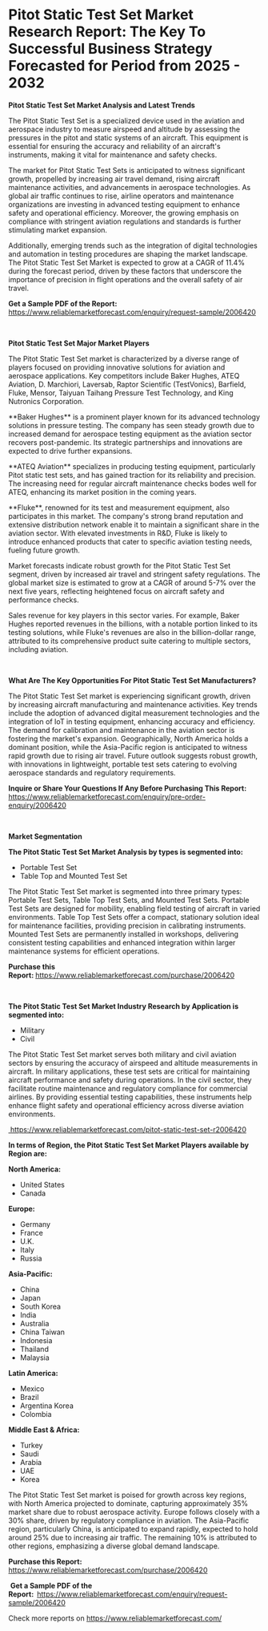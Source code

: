 <p><h1>Pitot Static Test Set Market Research Report: The Key To Successful Business Strategy Forecasted for Period from 2025 - 2032</h1></p><p><strong>Pitot Static Test Set Market Analysis and Latest Trends</strong></p>
<p><p>The Pitot Static Test Set is a specialized device used in the aviation and aerospace industry to measure airspeed and altitude by assessing the pressures in the pitot and static systems of an aircraft. This equipment is essential for ensuring the accuracy and reliability of an aircraft's instruments, making it vital for maintenance and safety checks.</p><p>The market for Pitot Static Test Sets is anticipated to witness significant growth, propelled by increasing air travel demand, rising aircraft maintenance activities, and advancements in aerospace technologies. As global air traffic continues to rise, airline operators and maintenance organizations are investing in advanced testing equipment to enhance safety and operational efficiency. Moreover, the growing emphasis on compliance with stringent aviation regulations and standards is further stimulating market expansion.</p><p>Additionally, emerging trends such as the integration of digital technologies and automation in testing procedures are shaping the market landscape. The Pitot Static Test Set Market is expected to grow at a CAGR of 11.4% during the forecast period, driven by these factors that underscore the importance of precision in flight operations and the overall safety of air travel.</p></p>
<p><strong>Get a Sample PDF of the Report:&nbsp;</strong> <a href="https://www.reliablemarketforecast.com/enquiry/request-sample/2006420?utm_campaign=3069&utm_medium=2&utm_source=Github&utm_content=ia&utm_term=10042025&utm_id=pitot-static-test-set">https://www.reliablemarketforecast.com/enquiry/request-sample/2006420</a></p>
<p>&nbsp;</p>
<p><strong>Pitot Static Test Set Major Market Players</strong></p>
<p><p>The Pitot Static Test Set market is characterized by a diverse range of players focused on providing innovative solutions for aviation and aerospace applications. Key competitors include Baker Hughes, ATEQ Aviation, D. Marchiori, Laversab, Raptor Scientific (TestVonics), Barfield, Fluke, Mensor, Taiyuan Taihang Pressure Test Technology, and King Nutronics Corporation.</p><p>**Baker Hughes** is a prominent player known for its advanced technology solutions in pressure testing. The company has seen steady growth due to increased demand for aerospace testing equipment as the aviation sector recovers post-pandemic. Its strategic partnerships and innovations are expected to drive further expansions.</p><p>**ATEQ Aviation** specializes in producing testing equipment, particularly Pitot static test sets, and has gained traction for its reliability and precision. The increasing need for regular aircraft maintenance checks bodes well for ATEQ, enhancing its market position in the coming years.</p><p>**Fluke**, renowned for its test and measurement equipment, also participates in this market. The company's strong brand reputation and extensive distribution network enable it to maintain a significant share in the aviation sector. With elevated investments in R&D, Fluke is likely to introduce enhanced products that cater to specific aviation testing needs, fueling future growth.</p><p>Market forecasts indicate robust growth for the Pitot Static Test Set segment, driven by increased air travel and stringent safety regulations. The global market size is estimated to grow at a CAGR of around 5-7% over the next five years, reflecting heightened focus on aircraft safety and performance checks.</p><p>Sales revenue for key players in this sector varies. For example, Baker Hughes reported revenues in the billions, with a notable portion linked to its testing solutions, while Fluke's revenues are also in the billion-dollar range, attributed to its comprehensive product suite catering to multiple sectors, including aviation. </p></p>
<p>&nbsp;</p>
<p><strong>What Are The Key Opportunities For Pitot Static Test Set Manufacturers?</strong></p>
<p><p>The Pitot Static Test Set market is experiencing significant growth, driven by increasing aircraft manufacturing and maintenance activities. Key trends include the adoption of advanced digital measurement technologies and the integration of IoT in testing equipment, enhancing accuracy and efficiency. The demand for calibration and maintenance in the aviation sector is fostering the market's expansion. Geographically, North America holds a dominant position, while the Asia-Pacific region is anticipated to witness rapid growth due to rising air travel. Future outlook suggests robust growth, with innovations in lightweight, portable test sets catering to evolving aerospace standards and regulatory requirements.</p></p>
<p><strong>Inquire or Share Your Questions If Any Before Purchasing This Report:</strong> <a href="https://www.reliablemarketforecast.com/enquiry/pre-order-enquiry/2006420?utm_campaign=3069&utm_medium=2&utm_source=Github&utm_content=ia&utm_term=10042025&utm_id=pitot-static-test-set">https://www.reliablemarketforecast.com/enquiry/pre-order-enquiry/2006420</a></p>
<p>&nbsp;</p>
<p><strong>Market Segmentation</strong></p>
<p><strong>The Pitot Static Test Set Market Analysis by types is segmented into:</strong></p>
<p><ul><li>Portable Test Set</li><li>Table Top and Mounted Test Set</li></ul></p>
<p><p>The Pitot Static Test Set market is segmented into three primary types: Portable Test Sets, Table Top Test Sets, and Mounted Test Sets. Portable Test Sets are designed for mobility, enabling field testing of aircraft in varied environments. Table Top Test Sets offer a compact, stationary solution ideal for maintenance facilities, providing precision in calibrating instruments. Mounted Test Sets are permanently installed in workshops, delivering consistent testing capabilities and enhanced integration within larger maintenance systems for efficient operations.</p></p>
<p><strong>Purchase this Report:&nbsp;</strong><a href="https://www.reliablemarketforecast.com/purchase/2006420?utm_campaign=3069&utm_medium=2&utm_source=Github&utm_content=ia&utm_term=10042025&utm_id=pitot-static-test-set">https://www.reliablemarketforecast.com/purchase/2006420</a></p>
<p>&nbsp;</p>
<p><strong>The Pitot Static Test Set Market Industry Research by Application is segmented into:</strong></p>
<p><ul><li>Military</li><li>Civil</li></ul></p>
<p><p>The Pitot Static Test Set market serves both military and civil aviation sectors by ensuring the accuracy of airspeed and altitude measurements in aircraft. In military applications, these test sets are critical for maintaining aircraft performance and safety during operations. In the civil sector, they facilitate routine maintenance and regulatory compliance for commercial airlines. By providing essential testing capabilities, these instruments help enhance flight safety and operational efficiency across diverse aviation environments.</p></p>
<p><a href="https://www.reliablemarketforecast.com/pitot-static-test-set-r2006420?utm_campaign=3069&utm_medium=2&utm_source=Github&utm_content=ia&utm_term=10042025&utm_id=pitot-static-test-set">&nbsp;https://www.reliablemarketforecast.com/pitot-static-test-set-r2006420</a></p>
<p><strong>In terms of Region, the Pitot Static Test Set Market Players available by Region are:</strong></p>
<p>
    <p> <strong> North America: </strong>
        <ul>
            <li>United States</li>
            <li>Canada</li>
        </ul>
        </p> 
    <p> <strong> Europe: </strong>
        <ul>
            <li>Germany</li>
            <li>France</li>
            <li>U.K.</li>
            <li>Italy</li>
            <li>Russia</li>
        </ul>
        </p> 
    <p> <strong> Asia-Pacific: </strong>
        <ul>
            <li>China</li>
            <li>Japan</li>
            <li>South Korea</li>
            <li>India</li>
            <li>Australia</li>
            <li>China Taiwan</li>
            <li>Indonesia</li>
            <li>Thailand</li>
            <li>Malaysia</li>
        </ul>
        </p> 
    <p> <strong> Latin America: </strong>
        <ul>
            <li>Mexico</li>
            <li>Brazil</li>
            <li>Argentina Korea</li>
            <li>Colombia</li>
        </ul>
        </p> 
    <p> <strong> Middle East & Africa: </strong>
        <ul>
            <li>Turkey</li>
            <li>Saudi</li>
            <li>Arabia</li>
            <li>UAE</li>
            <li>Korea</li>
        </ul>
    </p>
    </p>
<p><p>The Pitot Static Test Set market is poised for growth across key regions, with North America projected to dominate, capturing approximately 35% market share due to robust aerospace activity. Europe follows closely with a 30% share, driven by regulatory compliance in aviation. The Asia-Pacific region, particularly China, is anticipated to expand rapidly, expected to hold around 25% due to increasing air traffic. The remaining 10% is attributed to other regions, emphasizing a diverse global demand landscape.</p></p>
<p><strong>Purchase this Report: </strong><a href="https://www.reliablemarketforecast.com/purchase/2006420?utm_campaign=3069&utm_medium=2&utm_source=Github&utm_content=ia&utm_term=10042025&utm_id=pitot-static-test-set">https://www.reliablemarketforecast.com/purchase/2006420</a></p>
<p>&nbsp;<strong>Get a Sample PDF of the Report:&nbsp;&nbsp;</strong><a href="https://www.reliablemarketforecast.com/enquiry/request-sample/2006420?utm_campaign=3069&utm_medium=2&utm_source=Github&utm_content=ia&utm_term=10042025&utm_id=pitot-static-test-set">https://www.reliablemarketforecast.com/enquiry/request-sample/2006420</a></p>
<p><strong></strong></p>
<p>Check more reports on <a href="https://www.reliablemarketforecast.com/?utm_campaign=3069&utm_medium=2&utm_source=Github&utm_content=ia&utm_term=10042025&utm_id=pitot-static-test-set">https://www.reliablemarketforecast.com/</a></p>